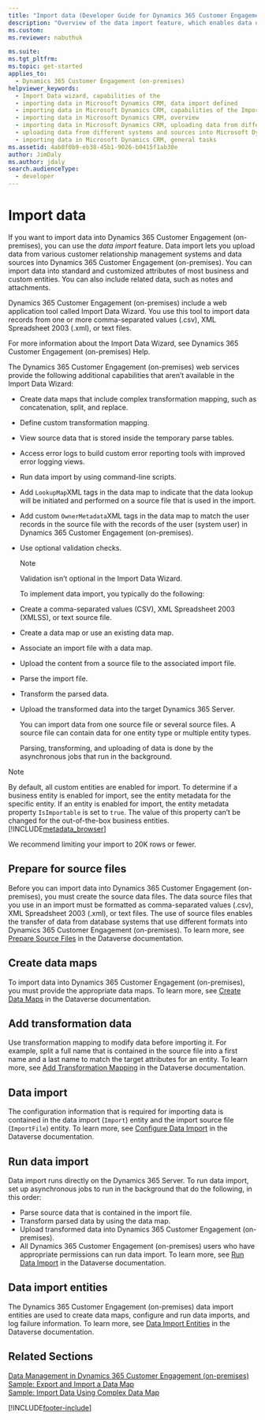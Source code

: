 ```yaml
---
title: "Import data (Developer Guide for Dynamics 365 Customer Engagement (on-premises)) | MicrosoftDocs"
description: "Overview of the data import feature, which enables data upload from various customer relationship management systems and other data sources."
ms.custom:
ms.reviewer: nabuthuk

ms.suite:
ms.tgt_pltfrm:
ms.topic: get-started
applies_to:
  - Dynamics 365 Customer Engagement (on-premises)
helpviewer_keywords:
  - Import Data wizard, capabilities of the
  - importing data in Microsoft Dynamics CRM, data import defined
  - importing data in Microsoft Dynamics CRM, capabilities of the Import Data wizard
  - importing data in Microsoft Dynamics CRM, overview
  - importing data in Microsoft Dynamics CRM, uploading data from different CRM systems and sources into Microsoft Dynamics CRM
  - uploading data from different systems and sources into Microsoft Dynamics CRM
  - importing data in Microsoft Dynamics CRM, general tasks
ms.assetid: 4ab8f0b9-eb38-45b1-9026-b0415f1ab30e
author: JimDaly
ms.author: jdaly
search.audienceType:
  - developer
---
```


# Import data

If you want to import data into Dynamics 365 Customer Engagement (on-premises), you can use the _data import_ feature. Data import lets you upload data from various customer relationship management systems and data sources into Dynamics 365 Customer Engagement (on-premises). You can import data into standard and customized attributes of most business and custom entities. You can also include related data, such as notes and attachments.

Dynamics 365 Customer Engagement (on-premises) include a web application tool called Import Data Wizard. You use this tool to import data records from one or more comma-separated values (.csv), XML Spreadsheet 2003 (.xml), or text files.

For more information about the Import Data Wizard, see Dynamics 365 Customer Engagement (on-premises) Help.

The Dynamics 365 Customer Engagement (on-premises) web services provide the following additional capabilities that aren’t available in the Import Data Wizard:

- Create data maps that include complex transformation mapping, such as concatenation, split, and replace.
- Define custom transformation mapping.
- View source data that is stored inside the temporary parse tables.
- Access error logs to build custom error reporting tools with improved error logging views.
- Run data import by using command-line scripts.
- Add `LookupMap`XML tags in the data map to indicate that the data lookup will be initiated and performed on a source file that is used in the import.
- Add custom `OwnerMetadata`XML tags in the data map to match the user records in the source file with the records of the user (system user) in Dynamics 365 Customer Engagement (on-premises).
- Use optional validation checks.

  > [!NOTE]
  > Validation isn’t optional in the Import Data Wizard.

  To implement data import, you typically do the following:

- Create a comma-separated values (CSV), XML Spreadsheet 2003 (XMLSS), or text source file.
- Create a data map or use an existing data map.
- Associate an import file with a data map.
- Upload the content from a source file to the associated import file.
- Parse the import file.
- Transform the parsed data.
- Upload the transformed data into the target Dynamics 365 Server.

  You can import data from one source file or several source files. A source file can contain data for one entity type or multiple entity types.

  Parsing, transforming, and uploading of data is done by the asynchronous jobs that run in the background.

> [!NOTE]
> By default, all custom entities are enabled for import. To determine if a business entity is enabled for import, see the entity metadata for the specific entity. If an entity is enabled for import, the entity metadata property `IsImportable` is set to `true`. The value of this property can’t be changed for the out-of-the-box business entities. [!INCLUDE[metadata_browser](../includes/metadata-browser.md)]
>
> We recommend limiting your import to 20K rows or fewer.

## Prepare for source files

Before you can import data into Dynamics 365 Customer Engagement (on-premises), you must create the source data files. The data source files that you use in an import must be formatted as comma-separated values (.csv), XML Spreadsheet 2003 (.xml), or text files. The use of source files enables the transfer of data from database systems that use different formats into Dynamics 365 Customer Engagement (on-premises). To learn more, see [Prepare Source Files](/powerapps/developer/common-data-service/prepare-source-files-import) in the Dataverse documentation.

## Create data maps

To import data into Dynamics 365 Customer Engagement (on-premises), you must provide the appropriate data maps. To learn more, see [Create Data Maps](/powerapps/developer/common-data-service/create-data-maps-for-import) in the Dataverse documentation.

## Add transformation data

Use transformation mapping to modify data before importing it. For example, split a full name that is contained in the source file into a first name and a last name to match the target attributes for an entity. To learn more, see [Add Transformation Mapping](/powerapps/developer/common-data-service/add-transformation-mappings-import) in the Dataverse documentation.

## Data import

The configuration information that is required for importing data is contained in the data import (`Import`) entity and the import source file (`ImportFile`) entity. To learn more, see [Configure Data Import](/powerapps/developer/common-data-service/configure-data-import) in the Dataverse documentation.

## Run data import

Data import runs directly on the Dynamics 365 Server. To run data import, set up asynchronous jobs to run in the background that do the following, in this order:

- Parse source data that is contained in the import file.
- Transform parsed data by using the data map.
- Upload transformed data into Dynamics 365 Customer Engagement (on-premises).
- All Dynamics 365 Customer Engagement (on-premises) users who have appropriate permissions can run data import. To learn more, see [Run Data Import](/powerapps/developer/common-data-service/run-data-import) in the Dataverse documentation.

## Data import entities

The Dynamics 365 Customer Engagement (on-premises) data import entities are used to create data maps, configure and run data imports, and log failure information. To learn more, see [Data Import Entities](/powerapps/developer/common-data-service/data-import-entities) in the Dataverse documentation.

## Related Sections

[Data Management in Dynamics 365 Customer Engagement (on-premises)](manage-data.md)
[Sample: Export and Import a Data Map](https://github.com/microsoft/PowerApps-Samples/tree/master/dataverse/orgsvc/CSharp/ExportImportDataMap)  
[Sample: Import Data Using Complex Data Map](https://github.com/microsoft/PowerApps-Samples/tree/master/dataverse/orgsvc/CSharp/ImportComplexDataMap)

[!INCLUDE[footer-include](../../../includes/footer-banner.md)]
